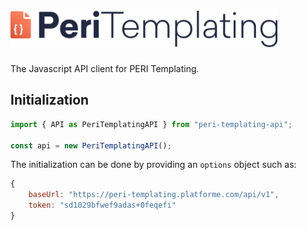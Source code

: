 <h1><a href="https://tech.platforme.com"><img src="res/logo.svg" alt="PERI Templating API JS" height="60" style="height: 60px;"></a></h1>

The Javascript API client for PERI Templating.

## Initialization

```javascript 
import { API as PeriTemplatingAPI } from "peri-templating-api";

const api = new PeriTemplatingAPI();
```

The initialization can be done by providing an `options` object such as:

```javascript 
{
    baseUrl: "https://peri-templating.platforme.com/api/v1",
    token: "sd1029bfwef9adas+0feqefi"
}
```
